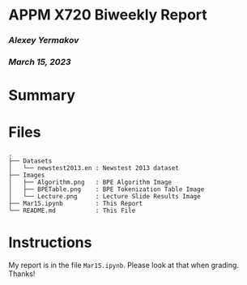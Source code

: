 # APPM X720 Biweekly Report
### *Alexey Yermakov*
### *March 15, 2023*

# Summary

# Files

```text
.
├── Datasets
│   └── newstest2013.en : Newstest 2013 dataset
├── Images
│   ├── Algorithm.png   : BPE Algorithm Image
│   ├── BPETable.png    : BPE Tokenization Table Image
│   └── Lecture.png     : Lecture Slide Results Image
├── Mar15.ipynb         : This Report
└── README.md           : This File
```

# Instructions
My report is in the file `Mar15.ipynb`. Please look at that when grading. Thanks!
